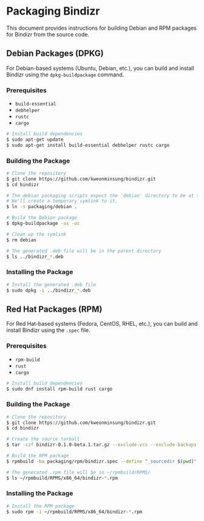 # Packaging Bindizr

This document provides instructions for building Debian and RPM packages for Bindizr from the source code.

## Debian Packages (DPKG)

For Debian-based systems (Ubuntu, Debian, etc.), you can build and install Bindizr using the `dpkg-buildpackage` command.

### Prerequisites

- `build-essential`
- `debhelper`
- `rustc`
- `cargo`

```bash
# Install build dependencies
$ sudo apt-get update
$ sudo apt-get install build-essential debhelper rustc cargo
```

### Building the Package

```bash
# Clone the repository
$ git clone https://github.com/kweonminsung/bindizr.git
$ cd bindizr

# The debian packaging scripts expect the 'debian' directory to be at the root.
# We'll create a temporary symlink to it.
$ ln -s packaging/debian .

# Build the Debian package
$ dpkg-buildpackage -us -uc

# Clean up the symlink
$ rm debian

# The generated .deb file will be in the parent directory
$ ls ../bindizr_*.deb
```

### Installing the Package

```bash
# Install the generated .deb file
$ sudo dpkg -i ../bindizr_*.deb
```

## Red Hat Packages (RPM)

For Red Hat-based systems (Fedora, CentOS, RHEL, etc.), you can build and install Bindizr using the `.spec` file.

### Prerequisites

- `rpm-build`
- `rust`
- `cargo`

```bash
# Install build dependencies
$ sudo dnf install rpm-build rust cargo
```

### Building the Package

```bash
# Clone the repository
$ git clone https://github.com/kweonminsung/bindizr.git
$ cd bindizr

# Create the source tarball
$ tar -czf bindizr-0.1.0-beta.1.tar.gz --exclude-vcs --exclude-backups .

# Build the RPM package
$ rpmbuild -ba packaging/rpm/bindizr.spec --define "_sourcedir $(pwd)"

# The generated .rpm file will be in ~/rpmbuild/RPMS/
$ ls ~/rpmbuild/RPMS/x86_64/bindizr-*.rpm
```

### Installing the Package

```bash
# Install the RPM package
$ sudo rpm -i ~/rpmbuild/RPMS/x86_64/bindizr-*.rpm
